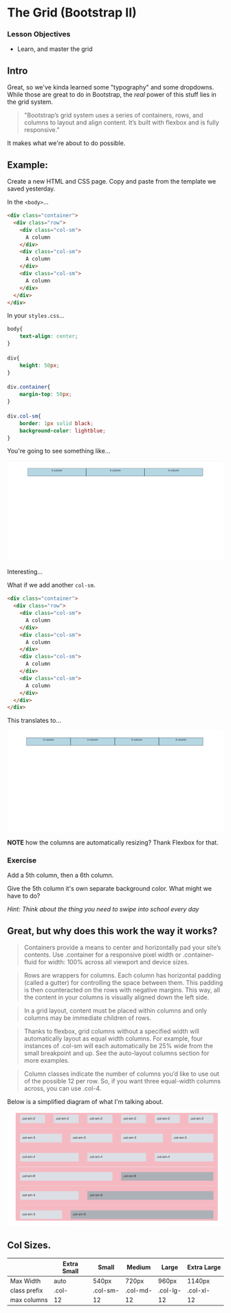 # The Grid (Bootstrap II)

### Lesson Objectives
- Learn, and master the grid

## Intro

Great, so we've kinda learned some "typography" and some dropdowns.  While those are great to do in Bootstrap, the *real* power of this stuff lies in the grid system. 

> "Bootstrap’s grid system uses a series of containers, rows, and columns to layout and align content. It’s built with flexbox and is fully responsive."

It makes what we're about to do possible.

## Example:

Create a new HTML and CSS page.  Copy and paste from the template we saved yesterday.

In the `<body>`...

```html
<div class="container">
  <div class="row">
    <div class="col-sm">
      A column
    </div>
    <div class="col-sm">
      A column
    </div>
    <div class="col-sm">
      A column
    </div>
  </div>
</div>
```

In your `styles.css`...

```css
body{
	text-align: center;
}

div{
	height: 50px;
}

div.container{
	margin-top: 50px;
}

div.col-sm{
	border: 1px solid black;
	background-color: lightblue;
}

```

You're going to see something like...

<img src="images/grid.png">

Interesting...

What if we add another `col-sm`.

```html
<div class="container">
  <div class="row">
    <div class="col-sm">
      A column
    </div>
    <div class="col-sm">
      A column
    </div>
    <div class="col-sm">
      A column
    </div>
    <div class="col-sm">
      A column
    </div>
  </div>
</div>
```

This translates to...

<img src="images/grid2.png">

<b>NOTE</b> how the columns are automatically resizing?  Thank Flexbox for that.


### Exercise

Add a 5th column, then a 6th column.

Give the 5th column it's own separate background color.  What might we have to do?

*Hint: Think about the thing you need to swipe into school every day*

## Great, but why does this work the way it works?

>Containers provide a means to center and horizontally pad your site’s contents. Use .container for a responsive pixel width or .container-fluid for width: 100% across all viewport and device sizes.

> Rows are wrappers for columns. Each column has horizontal padding (called a gutter) for controlling the space between them. This padding is then counteracted on the rows with negative margins. This way, all the content in your columns is visually aligned down the left side.

> In a grid layout, content must be placed within columns and only columns may be immediate children of rows.

> Thanks to flexbox, grid columns without a specified width will automatically layout as equal width columns. For example, four instances of .col-sm will each automatically be 25% wide from the small breakpoint and up. See the auto-layout columns section for more examples.

> Column classes indicate the number of columns you’d like to use out of the possible 12 per row. So, if you want three equal-width columns across, you can use .col-4.

Below is a simplified diagram of what I'm talking about.

<img src="images/grid3.png">

## Col Sizes.

|  			 | Extra Small | Small | Medium | Large | Extra Large |
| ------ | ----------- | ------| ------ | ----- | -----------
| Max Width | auto |    540px |    720px | 960px | 1140px
| class prefix | .col- | .col-sm- | .col-md- | .col-lg- | .col-xl-
| max columns  |  12	| 12 | 12 | 12 | 12																			 

